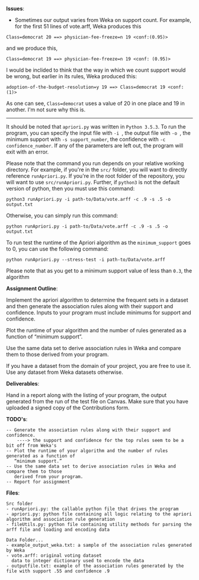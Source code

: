 **Issues**:
- Sometimes our output varies from Weka on support count. For example, for the first 51 lines of vote.arff, Weka produces this

`Class=democrat 20 ==> physician-fee-freeze=n 19 <conf:(0.95)>`

and we produce this,

`Class=democrat 19 ==> physician-fee-freeze=n 19 <conf: (0.95)>`

I would be inclided to think that the way in which we count support would be wrong, but earlier in its rules, Weka produced this:

`adoption-of-the-budget-resolution=y 19 ==> Class=democrat 19 <conf:(1)>`

As one can see, `Class=democrat` uses a value of 20 in one place and 19 in another. I'm not sure why this is.

---------------------

It should be noted that `apriori.py` was written in `Python 3.5.3`. To run the program, you can specify the input file with `-i `, the output file with `-o `, the minimum support with `-s support_number`, the confidence with `-c confidence_number`. If any of the parameters are left out, the program will exit with an error.

Please note that the command you run depends on your relative working directory. For example, if you're in the `src/` folder, you will want to directly reference `runApriori.py`. If you're in the root folder of the repository, you will want to use `src/runApriori.py`. Further, if `python3` is not the default version of python, then you must use this command:

`python3 runApriori.py -i path-to/Data/vote.arff -c .9 -s .5 -o output.txt`

Otherwise, you can simply run this command:

`python runApriori.py -i path-to/Data/vote.arff -c .9 -s .5 -o output.txt`

To run test the runtime of the Apriori algorithm as the `minimum_support` goes to 0, you can use the following command:

`python runApriori.py --stress-test -i path-to/Data/vote.arff`

Please note that as you get to a minimum support value of less than `0.3`, the algorithm

**Assignment Outline**:

Implement the apriori algorithm to determine the frequent sets in a dataset and then generate the association rules along with their support and confidence. Inputs to your program must include minimums for support and confidence.

Plot the runtime of your algorithm and the number of rules generated as a function of
    “minimum support”.

Use the same data set to derive association rules in Weka and compare them to those
    derived from your program.

If you have a dataset from the domain of your project, you are free to use it. Use any
    dataset from Weka datasets otherwise.

**Deliverables**:

Hand in a report along with the listing of your program, the output generated from the run of the test file on Canvas. Make sure that you have uploaded a signed copy of the Contributions form.

**TODO's**:

    -- Generate the association rules along with their support and confidence.
        ----> the support and confidence for the top rules seem to be a bit off from Weka's
    -- Plot the runtime of your algorithm and the number of rules generated as a function of
       “minimum support.”
    -- Use the same data set to derive association rules in Weka and compare them to those
       derived from your program.
    -- Report for assignment


**Files**:
	
	Src folder
    - runApriori.py: the callable python file that drives the program
    - apriori.py: python file containing all logic relating to the apriori algorithm and association rule generation
    - fileUtils.py: python file containing utility methods for parsing the arff file and loading and encoding data

    Data Folder...
    - example_output_weka.txt: a sample of the association rules generated by Weka
    - vote.arff: original voting dataset
      data to integer dictionary used to encode the data
    - outputfile.txt: example of the association rules generated by the file with support .55 and confidence .9